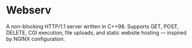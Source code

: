 # Webserv
A non-blocking HTTP/1.1 server written in C++98. Supports GET, POST, DELETE, CGI execution, file uploads, and static website hosting — inspired by NGINX configuration.
